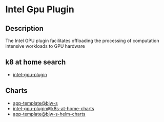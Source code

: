 # Intel Gpu Plugin

## Description

The Intel GPU plugin facilitates offloading the processing of computation intensive workloads to GPU hardware

## k8 at home search

- [intel-gpu-plugin](https://nanne.dev/k8s-at-home-search/#/intel-gpu-plugin)

## Charts

- [app-template@bjw-s](https://bjw-s.github.io/helm-charts/)
- [intel-gpu-plugin@k8s-at-home-charts](https://k8s-at-home.com/charts/)
- [app-template@bjw-s-helm-charts](http://bjw-s.github.io/helm-charts/)
